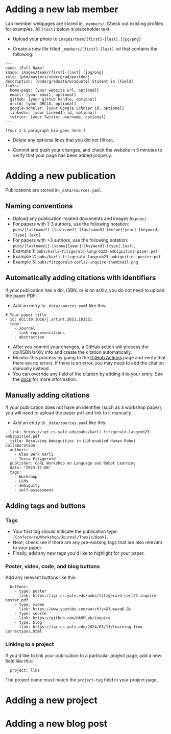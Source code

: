 # Adding a new lab member

Lab member webpages are stored in `_members/`. Check out existing profiles for examples. All `[text]` below is placeholder text.

- Upload your photo to `images/team/[first]-[last].[jpg/png]`

- Create a new file titled `_members/[first]-[last].md` that contains the following:

```
---
name: [Full Name]
image: images/team/[first]-[last].[jpg/png]
role: [phd/masters/undergrad/postdoc]
description: [Undergraduate/Graduate] Student in [Field]
links:
  home-page: [your website url, optional]
  email: [your email, optional]
  github: [your github handle, optional]
  orcid: [your ORCiD, optional]
  google-scholar: [your Google Scholar id, optional]
  linkedin: [your LinkedIn id, optional]
  twitter: [your Twitter username, optional]
---

[Your 1-2 paragraph bio goes here.]
```

- Delete any optional lines that you did not fill out.

- Commit and push your changes, and check the website in 5 minutes to verify that your page has been added properly.

# Adding a new publication

Publications are stored in `_data/sources.yaml`.

## Naming conventions

- Upload any publication-related documents and images to `pubs/`.
- For papers with 1-3 authors, use the following notation: `pubs/[lastname1]-[lastname2]-[lastname3]-[venue][year]-[keyword]-[type].[ext]`.
- For papers with >3 authors, use the following notation: `pubs/[lastname1]-[venue][year]-[keyword]-[type].[ext]`.
- Example 1: `pubs/karli-fitzgerald-langrob23-ambiguities-paper.pdf`
- Example 2: `pubs/karli-fitzgerald-langrob23-ambiguities-poster.pdf`
- Example 3: `pubs/fitzgerald-corl22-inquire-thumbnail.png`

## Automatically adding citations with identifiers

If your publication has a doi, ISBN, or is on arXiv, you do not need to upload the paper PDF.

- Add an entry to `_data/sources.yaml` like this:

```
# Your paper title
- id: doi:10.1016/j.artint.2021.103551
  tags:
    - Journal
    - task representations
    - abstraction
```

- After you commit your changes, a GitHub action will process the doi/ISBN/arXiv info and create the citation automatically.
- Monitor this process by going to the [GitHub Actions](https://github.com/iqr-lab/iqr-lab.github.io/actions) page and verify that there are no errors. If there is an error, you may need to add the citation manually instead.
- You can override any field of the citation by adding it to your entry. See the [docs](https://greene-lab.gitbook.io/lab-website-template-docs/basics/citations) for more information.

## Manually adding citations

If your publication does not have an identifier (such as a workshop paper), you will need to upload the paper pdf and link to it manually.

- Add an entry to `_data/sources.yaml` like this:

```
- link: https://iqr.cs.yale.edu/pubs/karli-fitzgerald-langrob23-ambiguities.pdf
  title: Resolving Ambiguities in LLM-enabled Human-Robot Collaboration
  authors:
    - Ulas Berk Karli
    - Tesca Fitzgerald
  publisher: CoRL Workshop on Language and Robot Learning
  date: "2023-11-06"
  tags:
    - Workshop
    - LLMs
    - ambiguity
    - self-assessment
```

## Adding tags and buttons

### Tags

- Your first tag should indicate the publication type: `[Conference/Workshop/Journal/Thesis/Book]`.
- Next, check see if there are any pre-existing tags that are also relevant to your paper.
- Finally, add any new tags you'd like to highlight for your paper.

### Poster, video, code, and blog buttons

Add any relevant buttons like this:

```
  buttons:
    - type: poster
      link: https://iqr.cs.yale.edu/pubs/fitzgerald-corl22-inquire-poster.pdf
    - type: video
      link: https://www.youtube.com/watch?v=X3uewsq6-Gc
    - type: source
      link: https://github.com/HARPLab/inquire
    - type: blog
      link: https://iqr.cs.yale.edu/2024/03/13/learning-from-corrections.html
```

### Linking to a project

If you'd like to link your publication to a particular project page, add a new field like this:

```
  project: llms
```

The project name must match the `project-tag` field in your project page.

# Adding a new project

# Adding a new blog post
